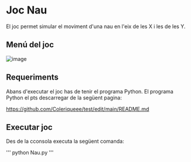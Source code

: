 # Joc Nau

 El joc permet simular el moviment d'una nau en l'eix de les X i les de les Y.

## Menú del joc

![image](https://user-images.githubusercontent.com/98540111/196506569-52505e55-4745-4104-a497-9a9a0c8387a0.png)

## Requeriments 

Abans d'executar el joc has de tenir el programa Python.
El programa Python el pts descarregar de la següent pagina:

https://github.com/Coleriqueee/test/edit/main/README.md

## Executar joc

Des de la cconsola executa la següent comanda:

'''
python Nau.py
'''
